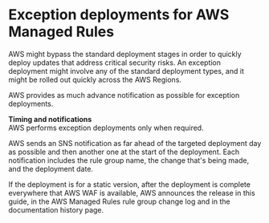 # Exception deployments for AWS Managed Rules<a name="waf-managed-rule-groups-deployments-exceptions"></a>

AWS might bypass the standard deployment stages in order to quickly deploy updates that address critical security risks\. An exception deployment might involve any of the standard deployment types, and it might be rolled out quickly across the AWS Regions\. 

AWS provides as much advance notification as possible for exception deployments\. 

**Timing and notifications**  
AWS performs exception deployments only when required\. 

AWS sends an SNS notification as far ahead of the targeted deployment day as possible and then another one at the start of the deployment\. Each notification includes the rule group name, the change that's being made, and the deployment date\. 

If the deployment is for a static version, after the deployment is complete everywhere that AWS WAF is available, AWS announces the release in this guide, in the AWS Managed Rules rule group change log and in the documentation history page\. 